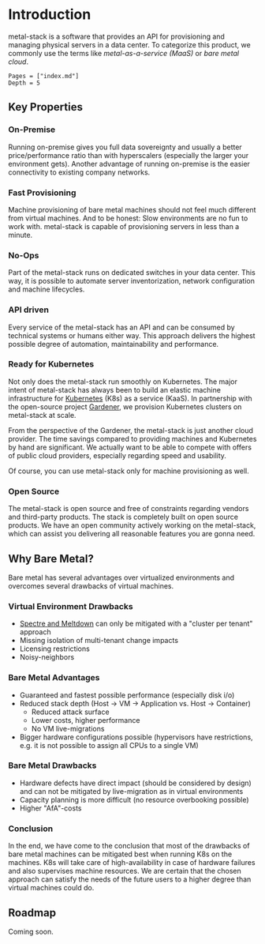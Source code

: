 # Introduction

metal-stack is a software that provides an API for provisioning and managing physical servers in a data center. To categorize this product, we commonly use the terms like _metal-as-a-service (MaaS)_ or _bare metal cloud_.

```@contents
Pages = ["index.md"]
Depth = 5
```

## Key Properties

### On-Premise

Running on-premise gives you full data sovereignty and usually a better price/performance ratio than with hyperscalers (especially the larger your environment gets). Another advantage of running on-premise is the easier connectivity to existing company networks.

### Fast Provisioning

Machine provisioning of bare metal machines should not feel much different from virtual machines. And to be honest: Slow environments are no fun to work with. metal-stack is capable of provisioning servers in less than a minute.

### No-Ops

Part of the metal-stack runs on dedicated switches in your data center. This way, it is possible to automate server inventorization, network configuration and machine lifecycles.

### API driven

Every service of the metal-stack has an API and can be consumed by technical systems or humans either way. This approach delivers the highest possible degree of automation, maintainability and performance.

### Ready for Kubernetes

Not only does the metal-stack run smoothly on Kubernetes. The major intent of metal-stack has always been to build an elastic machine infrastructure for [Kubernetes](https://kubernetes.io/) (K8s) as a service (KaaS). In partnership with the open-source project [Gardener](https://gardener.cloud/), we provision Kubernetes clusters on metal-stack at scale.

From the perspective of the Gardener, the metal-stack is just another cloud provider. The time savings compared to providing machines and Kubernetes by hand are significant. We actually want to be able to compete with offers of public cloud providers, especially regarding speed and usability.

Of course, you can use metal-stack only for machine provisioning as well.

### Open Source

The metal-stack is open source and free of constraints regarding vendors and third-party products. The stack is completely built on open source products. We have an open community actively working on the metal-stack, which can assist you delivering all reasonable features you are gonna need.

## Why Bare Metal?

Bare metal has several advantages over virtualized environments and overcomes several drawbacks of virtual machines.

### Virtual Environment Drawbacks

- [Spectre and Meltdown](https://meltdownattack.com/) can only be mitigated with a "cluster per tenant" approach
- Missing isolation of multi-tenant change impacts
- Licensing restrictions
- Noisy-neighbors

### Bare Metal Advantages

- Guaranteed and fastest possible performance (especially disk i/o)
- Reduced stack depth (Host -> VM -> Application vs. Host -> Container)
  - Reduced attack surface
  - Lower costs, higher performance
  - No VM live-migrations
- Bigger hardware configurations possible (hypervisors have restrictions, e.g. it is not possible to assign all CPUs to a single VM)

### Bare Metal Drawbacks

- Hardware defects have direct impact (should be considered by design) and can not be mitigated by live-migration as in virtual environments
- Capacity planning is more difficult (no resource overbooking possible)
- Higher "AfA"-costs

### Conclusion

In the end, we have come to the conclusion that most of the drawbacks of bare metal machines can be mitigated best when running K8s on the machines. K8s will take care of high-availability in case of hardware failures and also supervises machine resources. We are certain that the chosen approach can satisfy the needs of the future users to a higher degree than virtual machines could do.

## Roadmap

Coming soon.
